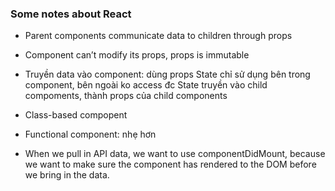 ### Some notes about React

- Parent components communicate data to children through props

- Component can’t modify its props, props is immutable

- Truyền data vào component: dùng props
  State chỉ sử dụng bên trong component, bên ngoài ko access đc
  State truyền vào child compoments, thành props của child components

- Class-based compopent
- Functional component: nhẹ hơn

- When we pull in API data, we want to use componentDidMount, because we want
to make sure the component has rendered to the DOM before we bring in the data.


